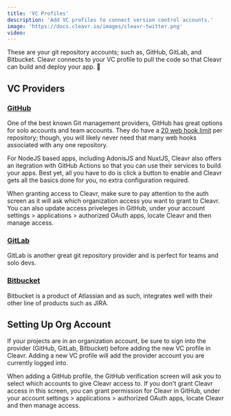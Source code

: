 ```yaml
---
title: 'VC Profiles'
description: 'Add VC profiles to connect version control accounts.'
image: 'https://docs.cleavr.io/images/cleavr-twitter.png'
video: 
---
```


These are your git repository accounts; such as, GitHub, GitLab, and Bitbucket. Cleavr connects to your VC profile to 
pull the code so that Cleavr can build and deploy your app. 🚀

## VC Providers

### [GitHub](https://github.com/)

One of the best known Git management providers, GitHub has great options for solo accounts and team accounts. 
They do have a [20 web hook limit](https://developer.github.com/webhooks/) per repository; though, you will likely never need that many web hooks associated 
with any one repository.

For NodeJS based apps, including AdonisJS and NuxtJS, Cleavr also offers an itegration with GitHub Actions so that you can
use their services to build your apps. Best yet, all you have to do is click a button to enable and Cleavr gets all the basics 
done for you, no extra configuration required. 

<base-info>
When granting access to Cleavr, make sure to pay attention to the auth screen as it will ask which organization access you want to grant to Cleavr. You can also update
access priveleges in GitHub, under your account settings > applications > authorized OAuth apps, locate Cleavr and then manage access.
</base-info>

### [GitLab](https://gitlab.com/)

GitLab is another great git repository provider and is perfect for teams and solo devs.

### [Bitbucket](https://bitbucket.org/)

Bitbucket is a product of Atlassian and as such, integrates well with their other line of products such as JIRA.

## Setting Up Org Account

If your projects are in an organization account, be sure to sign into the provider (GitHub, GitLab, Bitbucket) before adding the new VC profile
in Cleavr. Adding a new VC profile will add the provider account you are currently logged into.

When adding a GitHub profile, the GitHub verification screen will ask you to select which accounts to give Cleavr access to. If you don't grant Cleavr access in this screen, you 
can grant permission for Cleavr in GitHub, under your account settings > applications > authorized OAuth apps, locate Cleavr and then manage access.
